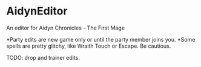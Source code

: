 # AidynEditor
An editor for Aidyn Chronicles - The First Mage

*Party edits are new game only or until the party member joins you.
*Some spells are pretty glitchy, like Wraith Touch or Escape. Be cautious.

TODO: drop and trainer edits.

